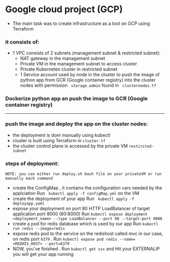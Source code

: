 # Google cloud project (GCP)
- The main task was to create infrastructure as a tool on GCP using Terraform
### it consists of:
* 1 VPC consists of 2 subnets (management subnet & restricted subnet):
    * NAT gateway in the management subnet
    * Private VM in the  management subnet to access cluster
    * Private Kubernetes cluster in restricted subnet
    * 1 Service account used by node in the cluster to push the image of python app from GCR (Google container registry) into the cluster nodes with permission ` storage.admin` found in ` clusternodes.tf`
### Dockerize python app an push the image to GCR (Google container registry) 
---
### push the image and deploy the app on the cluster nodes:
* the deployment is donr manually using kubectl
* cluster is built using Terraform in `cluster.tf`
* the cluster control plane is accessed by the private VM ` restircted-subnet `
### steps of deployment:
`NOTE: you can either run deploy.sh bash file on your privateVM or run manually each command `
* create the ConfigMap , it contains the configuration vars needed by the applciation
  Run ` kubectl apply -f configMap.yml` on the VM
* create the deployment of your app 
  Run ` kubectl apply -f deployapp.yaml`
* expose your deployment on port 80 HTTP  LoadBalancer of target application port 8000 (80:8000)
  Run `kubectl expose deployment <deployment_name> --type LoadBalancer --port 80 --target-port 8000`
* create a pod for redis database which is used by our app
  Run `kubectl run redis --image=redis`
* expose redis pod to the service on the redishost called mvc in our case, on redis port `6379` .
  Run `kubectl expose pod redis --name=<REDHIS_HOST> --port=6379` 
* NOW, you've finished . Run `kubectl get svc` and Hit your EXTERNALIP you will get your app running